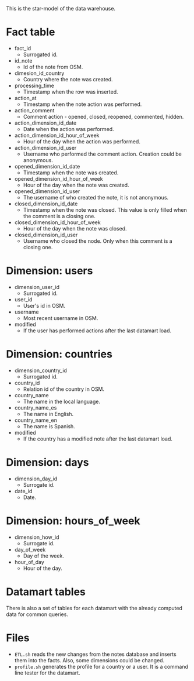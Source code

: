 This is the star-model of the data warehouse.

# Fact table

* fact_id
  * Surrogated id.
* id_note
  * Id of the note from OSM.
* dimesion_id_country
  * Country where the note was created.
* processing_time
  * Timestamp when the row was inserted.
* action_at
  * Timestamp when the note action was performed.
* action_comment
  * Comment action - opened, closed, reopened, commented, hidden.
* action_dimension_id_date
  * Date when the action was performed.
* action_dimension_id_hour_of_week
  * Hour of the day when the action was performed.
* action_dimension_id_user
  * Username who performed the comment action. Creation could be anonymous.
* opened_dimension_id_date
  * Timestamp when the note was created.
* opened_dimension_id_hour_of_week
  * Hour of the day when the note was created.
* opened_dimension_id_user
  * The username of who created the note, it is not anonymous.
* closed_dimension_id_date
  * Timestamp when the note was closed. This value is only filled when the 
    comment is a closing one.
* closed_dimension_id_hour_of_week
  * Hour of the day when the note was closed.
* closed_dimension_id_user
  * Username who closed the node. Only when this
                              comment is a closing one.

# Dimension: users

* dimension_user_id
  * Surrogated id.
* user_id
  * User's id in OSM.
* username
  * Most recent username in OSM.
* modified
  * If the user has performed actions after the last datamart load.

# Dimension: countries

* dimension_country_id
  * Surrogated id.
* country_id
  * Relation id of the country in OSM.
* country_name
  * The name in the local language.
* country_name_es
  * The name in English.
* country_name_en
  * The name is Spanish.
* modified
  * If the country has a modified note after the last datamart load.

# Dimension: days

* dimension_day_id
  * Surrogate id.
* date_id
  * Date.

# Dimension: hours_of_week

* dimension_how_id
  * Surrogate id.
* day_of_week
  * Day of the week.
* hour_of_day
  * Hour of the day.

# Datamart tables

There is also a set of tables for each datamart with the already computed data
for common queries.

# Files

* `ETL.sh` reads the new changes from the notes database and inserts them into
  the facts.
  Also, some dimensions could be changed.
* `profile.sh` generates the profile for a country or a user.
  It is a command line tester for the datamart.

